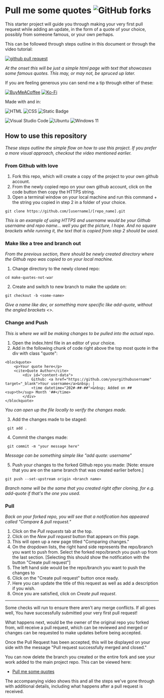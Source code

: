 # Pull me some quotes ![GitHub forks](https://img.shields.io/github/forks/donyd/pull_quotes)

This starter project will guide you through making your very first pull request while adding an update, in the form of a quote of your choice, possibly from someone famous, or your own perhaps. 

This can be followed through steps outline in this document or through the video tutorial:

[![github pull request](https://img.youtube.com/vi/m9RSHqNKkao/0.jpg)](https://www.youtube.com/watch?v=m9RSHqNKkao)

*At the onset this will be just a simple html page with text that showcases some famous quotes. This may, or may not, be spruced up later.*

If you are feeling generous you can send me a tip through either of these:

[![BuyMeACoffee](https://img.shields.io/badge/Buy%20Me%20a%20Coffee-ffdd00?style=for-the-badge&logo=buy-me-a-coffee&logoColor=black)](https://buymeacoffee.com/donyd)
[![Ko-Fi](https://img.shields.io/badge/Ko--fi-F16061?style=for-the-badge&logo=ko-fi&logoColor=white)](https://ko-fi.com/mindkiln)

Made with and in:

![HTML](https://img.shields.io/badge/HTML-e34c26?style=flat&logo=html5&logoColor=white)  ![CSS](https://img.shields.io/badge/CSS-1572B6?logo=css3&logoColor=fff) ![Static Badge](https://img.shields.io/badge/Pico%20-%20CSS%20-%20Orange)



![Visual Studio Code](https://img.shields.io/badge/Visual%20Studio%20Code-0078d7.svg?style=for-the-badge&logo=visual-studio-code&logoColor=white)
![Ubuntu](https://img.shields.io/badge/Ubuntu-E95420?style=for-the-badge&logo=ubuntu&logoColor=white)
![Windows 11](https://img.shields.io/badge/Windows%2011-%230079d5.svg?style=for-the-badge&logo=Windows%2011&logoColor=white)


## How to use this repository
*These steps outline the simple flow on how to use this project. If you prefer a more visual approach, checkout the video mentioned earlier.*

### From Github with love 

1. Fork this repo, which will create a copy of the project to your own github account.
2. From the newly copied repo on your own github account, click on the code button then copy the HTTPS string.
3. Open a terminal window on your local machine and run this command + the string you copied in step 2 in a folder of your choice.
```
git clone https://github.com/[username]/[repo_name].git
```
*This is an example of using HTTPS and username would be your Github username and repo name... well you get the picture, I hope. And no square brackets while running it, the text that is copied from step 2 should be used*.

### Make like a tree and branch out
*From the previous section, there should be newly created directory where the Github repo was copied to on your local machine.*

1. Change directory to the newly cloned repo:
```
cd make-quotes-not-war
```
2. Create and switch to new branch to make the update on:
```
git checkout -b <some-name>
```
*Give a name like dev, or something more specific like add-quote, without the angled brackets <>.*

### Change and Push
*This is where we will be making changes to be pulled into the actual repo*.

1. Open the index.html file in an editor of your choice.
2. Add in the following chunk of code right above the top most quote in the div with class "quote":
```
<blockquote>
    <p>Your quote here</p>
    <cite>Quote Author</cite>
        <div id="content-data">
            Github: <a href="https://github.com/yourgithubusername" target="_blank">Your username</a>&nbsp; |
            <time datetime="202#-##-##">&nbsp; Added on ##<sup>th</sup> Month '##</time>
        </div>
</blockquote>
```
*You can open up the file locally to verify the changes made.*

3. Add the changes made to be staged:
```
 git add .
``` 
4. Commit the changes made:
```
 git commit -m "your message here"
```
*Message can be something simple like "add quote: username"*

5. Push your changes to the forked Github repo you made: [Note: ensure that you are on the same branch that was created earlier before.]
```
git push --set-upstream origin <branch name>
```
*Branch name will be the same that you created right after cloning, for e.g. add-quote if that's the one you used.*

### Pull 
*Back on your forked repo, you will see that a notification has appeared called "Compare & pull request."*

1. Click on the *Pull requests* tab at the top.
2. Click on the *New pull request* button that appears on this page.
3. This will open up a new page titled "Comparing changes."
4. On the dropdown lists, the right hand side represents the repo/branch you want to push from. Select the forked repo/branch you push up from the last section. [Selecting this should show the notification with the button "Create pull request"]
5. The left hand side would be the repo/branch you want to push the changes to
6. Click on the "Create pull request" button once ready.
7. Here you can update the title of this request as well as add a description if you wish.
3. Once you are satisfied, click on *Create pull request*.

---
Some checks will run to ensure there aren't any merge conflicts. If all goes well, You have successfully submitted your very first pull request!

What happens next, would be the owner of the original repo you forked from, will receive a pull request, which can be reviewed and merged or changes can be requested to make updates before being accepted.

Once the Pull Request has been accepted, this will be displayed on your side with the message "Pull request successfully merged and closed."

You can now delete the branch you created or the entire fork and see your work added to the main project repo. This can be viewed here:

* [Pull me some quotes](https://donyd.github.io/pull_quotes/)

The accompanying video shows this and all the steps we've gone through with additional details, including what happens after a pull request is received.
